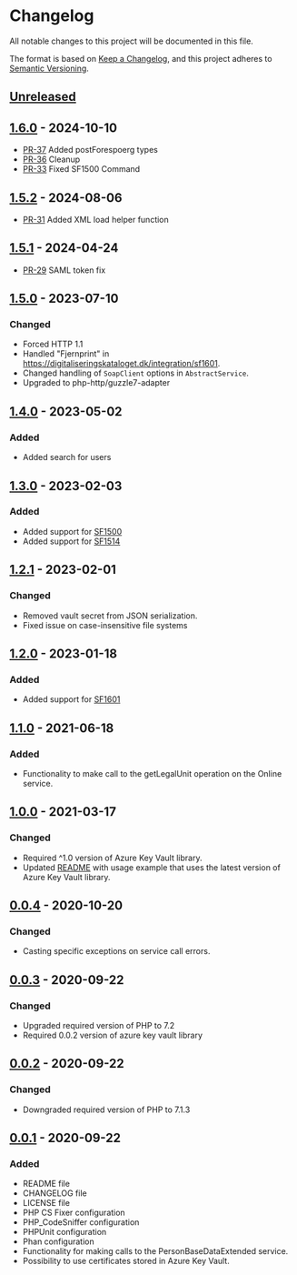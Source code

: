 # Changelog

All notable changes to this project will be documented in this file.

The format is based on [Keep a Changelog](https://keepachangelog.com/en/1.0.0/),
and this project adheres to [Semantic Versioning](https://semver.org/spec/v2.0.0.html).

## [Unreleased]

## [1.6.0] - 2024-10-10

- [PR-37](https://github.com/itk-dev/serviceplatformen/pull/37)
  Added postForespoerg types
- [PR-36](https://github.com/itk-dev/serviceplatformen/pull/36)
  Cleanup
- [PR-33](https://github.com/itk-dev/serviceplatformen/pull/33)
  Fixed SF1500 Command

## [1.5.2] - 2024-08-06

- [PR-31](https://github.com/itk-dev/serviceplatformen/pull/31)
  Added XML load helper function

## [1.5.1] - 2024-04-24

- [PR-29](https://github.com/itk-dev/serviceplatformen/pull/29)
  SAML token fix

## [1.5.0] - 2023-07-10

### Changed

- Forced HTTP 1.1
- Handled "Fjernprint" in
  <https://digitaliseringskataloget.dk/integration/sf1601>.
- Changed handling of `SoapClient` options in `AbstractService`.
- Upgraded to php-http/guzzle7-adapter

## [1.4.0] - 2023-05-02

### Added

- Added search for users

## [1.3.0] - 2023-02-03

### Added

- Added support for
  [SF1500](https://digitaliseringskataloget.dk/integration/sf1500)
- Added support for
  [SF1514](https://digitaliseringskataloget.dk/integration/sf1514)

## [1.2.1] - 2023-02-01

### Changed

- Removed vault secret from JSON serialization.
- Fixed issue on case-insensitive file systems

## [1.2.0] - 2023-01-18

### Added

- Added support for
  [SF1601](https://digitaliseringskataloget.dk/integration/sf1601)

## [1.1.0] - 2021-06-18

### Added

- Functionality to make call to the getLegalUnit operation on the Online service.

## [1.0.0] - 2021-03-17

### Changed

- Required ^1.0 version of Azure Key Vault library.
- Updated [README](README.md) with usage example that uses the latest version of
  Azure Key Vault library.

## [0.0.4] - 2020-10-20

### Changed

- Casting specific exceptions on service call errors.

## [0.0.3] - 2020-09-22

### Changed

- Upgraded required version of PHP to 7.2
- Required 0.0.2 version of azure key vault library

## [0.0.2] - 2020-09-22

### Changed

- Downgraded required version of PHP to 7.1.3

## [0.0.1] - 2020-09-22

### Added

- README file
- CHANGELOG file
- LICENSE file
- PHP CS Fixer configuration
- PHP_CodeSniffer configuration
- PHPUnit configuration
- Phan configuration
- Functionality for making calls to the PersonBaseDataExtended service.
- Possibility to use certificates stored in Azure Key Vault.

[Unreleased]: https://github.com/itk-dev/serviceplatformen/compare/1.6.0...HEAD
[1.6.0]: https://github.com/itk-dev/serviceplatformen/compare/1.5.2...1.6.0
[1.5.2]: https://github.com/itk-dev/serviceplatformen/compare/1.5.1...1.5.2
[1.5.1]: https://github.com/itk-dev/serviceplatformen/compare/1.5.0...1.5.1
[1.5.0]: https://github.com/itk-dev/serviceplatformen/compare/1.4.0...1.5.0
[1.4.0]: https://github.com/itk-dev/serviceplatformen/compare/1.3.0...1.4.0
[1.3.0]: https://github.com/itk-dev/serviceplatformen/compare/1.2.1...1.3.0
[1.2.1]: https://github.com/itk-dev/serviceplatformen/compare/1.2.0...1.2.1
[1.2.0]: https://github.com/itk-dev/serviceplatformen/compare/1.1.0...1.2.0
[1.1.0]: https://github.com/itk-dev/serviceplatformen/compare/1.0.0...1.1.0
[1.0.0]: https://github.com/itk-dev/serviceplatformen/compare/0.0.4...1.0.0
[0.0.4]: https://github.com/itk-dev/serviceplatformen/compare/0.0.3...0.0.4
[0.0.3]: https://github.com/itk-dev/serviceplatformen/compare/0.0.2...0.0.3
[0.0.2]: https://github.com/itk-dev/serviceplatformen/compare/0.0.1...0.0.2
[0.0.1]: https://github.com/itk-dev/serviceplatformen/releases/tag/0.0.1
